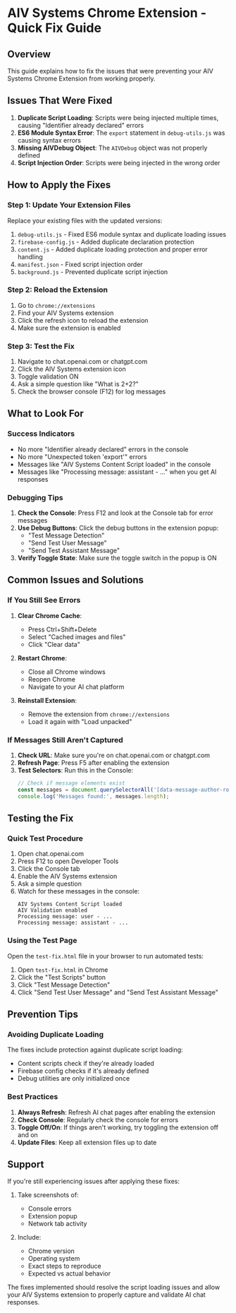 # AIV Systems Chrome Extension - Quick Fix Guide

## Overview
This guide explains how to fix the issues that were preventing your AIV Systems Chrome Extension from working properly.

## Issues That Were Fixed

1. **Duplicate Script Loading**: Scripts were being injected multiple times, causing "Identifier already declared" errors
2. **ES6 Module Syntax Error**: The `export` statement in `debug-utils.js` was causing syntax errors
3. **Missing AIVDebug Object**: The `AIVDebug` object was not properly defined
4. **Script Injection Order**: Scripts were being injected in the wrong order

## How to Apply the Fixes

### Step 1: Update Your Extension Files

Replace your existing files with the updated versions:

1. `debug-utils.js` - Fixed ES6 module syntax and duplicate loading issues
2. `firebase-config.js` - Added duplicate declaration protection
3. `content.js` - Added duplicate loading protection and proper error handling
4. `manifest.json` - Fixed script injection order
5. `background.js` - Prevented duplicate script injection

### Step 2: Reload the Extension

1. Go to `chrome://extensions`
2. Find your AIV Systems extension
3. Click the refresh icon to reload the extension
4. Make sure the extension is enabled

### Step 3: Test the Fix

1. Navigate to chat.openai.com or chatgpt.com
2. Click the AIV Systems extension icon
3. Toggle validation ON
4. Ask a simple question like "What is 2+2?"
5. Check the browser console (F12) for log messages

## What to Look For

### Success Indicators
- No more "Identifier already declared" errors in the console
- No more "Unexpected token 'export'" errors
- Messages like "AIV Systems Content Script loaded" in the console
- Messages like "Processing message: assistant - ..." when you get AI responses

### Debugging Tips

1. **Check the Console**: Press F12 and look at the Console tab for error messages
2. **Use Debug Buttons**: Click the debug buttons in the extension popup:
   - "Test Message Detection"
   - "Send Test User Message"
   - "Send Test Assistant Message"
3. **Verify Toggle State**: Make sure the toggle switch in the popup is ON

## Common Issues and Solutions

### If You Still See Errors

1. **Clear Chrome Cache**:
   - Press Ctrl+Shift+Delete
   - Select "Cached images and files"
   - Click "Clear data"

2. **Restart Chrome**:
   - Close all Chrome windows
   - Reopen Chrome
   - Navigate to your AI chat platform

3. **Reinstall Extension**:
   - Remove the extension from `chrome://extensions`
   - Load it again with "Load unpacked"

### If Messages Still Aren't Captured

1. **Check URL**: Make sure you're on chat.openai.com or chatgpt.com
2. **Refresh Page**: Press F5 after enabling the extension
3. **Test Selectors**: Run this in the Console:
   ```javascript
   // Check if message elements exist
   const messages = document.querySelectorAll('[data-message-author-role]');
   console.log('Messages found:', messages.length);
   ```

## Testing the Fix

### Quick Test Procedure

1. Open chat.openai.com
2. Press F12 to open Developer Tools
3. Click the Console tab
4. Enable the AIV Systems extension
5. Ask a simple question
6. Watch for these messages in the console:
   ```
   AIV Systems Content Script loaded
   AIV Validation enabled
   Processing message: user - ...
   Processing message: assistant - ...
   ```

### Using the Test Page

Open the `test-fix.html` file in your browser to run automated tests:

1. Open `test-fix.html` in Chrome
2. Click the "Test Scripts" button
3. Click "Test Message Detection"
4. Click "Send Test User Message" and "Send Test Assistant Message"

## Prevention Tips

### Avoiding Duplicate Loading

The fixes include protection against duplicate script loading:
- Content scripts check if they're already loaded
- Firebase config checks if it's already defined
- Debug utilities are only initialized once

### Best Practices

1. **Always Refresh**: Refresh AI chat pages after enabling the extension
2. **Check Console**: Regularly check the console for errors
3. **Toggle Off/On**: If things aren't working, try toggling the extension off and on
4. **Update Files**: Keep all extension files up to date

## Support

If you're still experiencing issues after applying these fixes:

1. Take screenshots of:
   - Console errors
   - Extension popup
   - Network tab activity

2. Include:
   - Chrome version
   - Operating system
   - Exact steps to reproduce
   - Expected vs actual behavior

The fixes implemented should resolve the script loading issues and allow your AIV Systems extension to properly capture and validate AI chat responses.